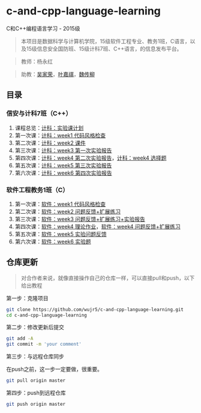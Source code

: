 # c-and-cpp-language-learning

C和C++编程语言学习 - 2015级

> 本项目是数据科学与计算机学院，15级软件工程专业、教务1班，C语言，以及15级信息安全国防班、15级计科7班、C++语言，的信息发布平台。

> 教师：杨永红

> 助教：[吴家荣][]，[叶嘉祺][]，[魏传柳][]

[吴家荣]: https://github.com/wujr5
[叶嘉祺]: https://github.com/ghostbody
[魏传柳]: https://github.com/langzi989

## 目录

### 信安与计科7班（C++）

1. 课程总览：[计科：实验课计划][]
2. 第一次课：[计科：week1 代码风格检查][]
3. 第二次课：[计科：week2 课件][]
4. 第三次课：[计科：week3 第一次实验报告][]
5. 第四次课：[计科：week4 第二次实验报告][]，[计科：week4 选择题][]
6. 第五次课：[计科：week5 第三次实验报告][]
7. 第六次课：[计科：week6 第四次实验报告][]

[计科：实验课计划]: https://github.com/wujr5/c-and-cpp-language-learning/issues/19

[计科：week1 代码风格检查]: https://github.com/wujr5/c-and-cpp-language-learning/issues/2
[计科：week2 课件]: https://github.com/wujr5/c-and-cpp-language-learning/issues/13
[计科：week3 第一次实验报告]: https://github.com/wujr5/c-and-cpp-language-learning/issues/12
[计科：week4 选择题]: https://github.com/wujr5/c-and-cpp-language-learning/issues/9
[计科：week4 第二次实验报告]: https://github.com/wujr5/c-and-cpp-language-learning/issues/14
[计科：week5 第三次实验报告]: https://github.com/wujr5/c-and-cpp-language-learning/issues/15
[计科：week6 第四次实验报告]: https://github.com/wujr5/c-and-cpp-language-learning/issues/18


### 软件工程教务1班（C）

1. 第一次课：[软件：week1 代码风格检查][]
2. 第二次课：[软件：week2 问题反馈+扩展练习][]
3. 第三次课：[软件：week3 问题反馈+扩展练习+实验报告][]
4. 第四次课：[软件：week4 理论作业][]，[软件：week4 问题反馈+扩展练习][]
5. 第五次课：[软件：week5 实验问题反馈][]
6. 第六次课：[软件：week6 实验题][]


[软件：week1 代码风格检查]: https://github.com/wujr5/c-and-cpp-language-learning/issues/1
[软件：week2 问题反馈+扩展练习]: https://github.com/wujr5/c-and-cpp-language-learning/issues/3
[软件：week3 问题反馈+扩展练习+实验报告]: https://github.com/wujr5/c-and-cpp-language-learning/issues/4
[软件：week4 理论作业]: https://github.com/wujr5/c-and-cpp-language-learning/issues/5
[软件：week4 问题反馈+扩展练习]: https://github.com/wujr5/c-and-cpp-language-learning/issues/8
[软件：week5 实验问题反馈]: https://github.com/wujr5/c-and-cpp-language-learning/issues/10
[软件：week6 实验题]: https://github.com/wujr5/c-and-cpp-language-learning/issues/11

## 仓库更新

> 对合作者来说，就像直接操作自己的仓库一样，可以直接pull和push，以下给出教程

第一步：克隆项目

```bash
git clone https://github.com/wujr5/c-and-cpp-language-learning.git
cd c-and-cpp-language-learning
```

第二步：修改更新后提交

```bash
git add -A
git commit -m 'your comment'
```

第三步：与远程仓库同步

在push之前，这一步一定要做，很重要。

```bash
git pull origin master
```

第四步：push到远程仓库

```bash
git push origin master
```


